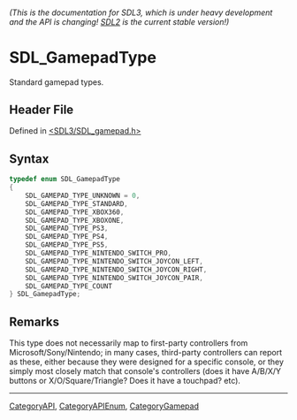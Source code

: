 ###### (This is the documentation for SDL3, which is under heavy development and the API is changing! [SDL2](https://wiki.libsdl.org/SDL2/) is the current stable version!)
# SDL_GamepadType

Standard gamepad types.

## Header File

Defined in [<SDL3/SDL_gamepad.h>](https://github.com/libsdl-org/SDL/blob/main/include/SDL3/SDL_gamepad.h)

## Syntax

```c
typedef enum SDL_GamepadType
{
    SDL_GAMEPAD_TYPE_UNKNOWN = 0,
    SDL_GAMEPAD_TYPE_STANDARD,
    SDL_GAMEPAD_TYPE_XBOX360,
    SDL_GAMEPAD_TYPE_XBOXONE,
    SDL_GAMEPAD_TYPE_PS3,
    SDL_GAMEPAD_TYPE_PS4,
    SDL_GAMEPAD_TYPE_PS5,
    SDL_GAMEPAD_TYPE_NINTENDO_SWITCH_PRO,
    SDL_GAMEPAD_TYPE_NINTENDO_SWITCH_JOYCON_LEFT,
    SDL_GAMEPAD_TYPE_NINTENDO_SWITCH_JOYCON_RIGHT,
    SDL_GAMEPAD_TYPE_NINTENDO_SWITCH_JOYCON_PAIR,
    SDL_GAMEPAD_TYPE_COUNT
} SDL_GamepadType;
```

## Remarks

This type does not necessarily map to first-party controllers from
Microsoft/Sony/Nintendo; in many cases, third-party controllers can report
as these, either because they were designed for a specific console, or they
simply most closely match that console's controllers (does it have A/B/X/Y
buttons or X/O/Square/Triangle? Does it have a touchpad? etc).

----
[CategoryAPI](CategoryAPI), [CategoryAPIEnum](CategoryAPIEnum), [CategoryGamepad](CategoryGamepad)

